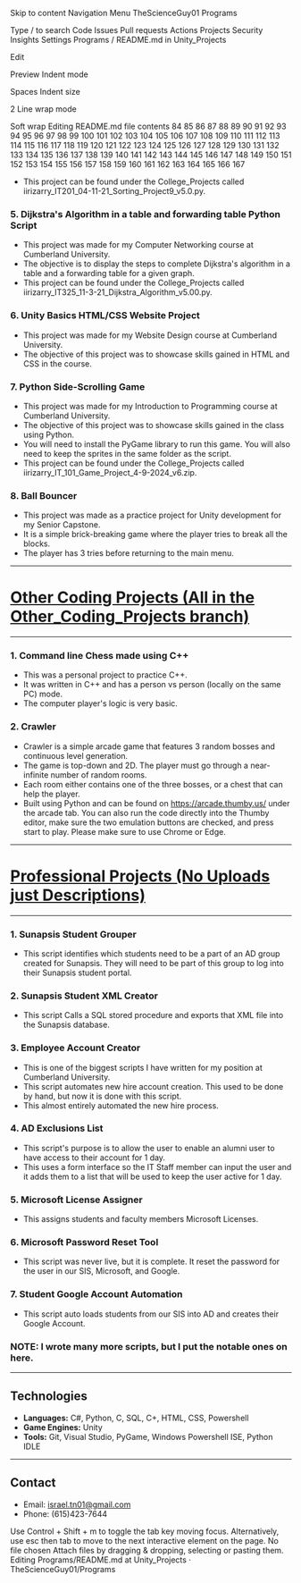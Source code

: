 Skip to content
Navigation Menu
TheScienceGuy01
Programs

Type / to search
Code
Issues
Pull requests
Actions
Projects
Security
Insights
Settings
Programs
/
README.md
in
Unity_Projects

Edit

Preview
Indent mode

Spaces
Indent size

2
Line wrap mode

Soft wrap
Editing README.md file contents
84
85
86
87
88
89
90
91
92
93
94
95
96
97
98
99
100
101
102
103
104
105
106
107
108
109
110
111
112
113
114
115
116
117
118
119
120
121
122
123
124
125
126
127
128
129
130
131
132
133
134
135
136
137
138
139
140
141
142
143
144
145
146
147
148
149
150
151
152
153
154
155
156
157
158
159
160
161
162
163
164
165
166
167
- This project can be found under the College_Projects called iirizarry_IT201_04-11-21_Sorting_Project9_v5.0.py.

### **5. Dijkstra's Algorithm in a table and forwarding table Python Script**
- This project was made for my Computer Networking course at Cumberland University.
- The objective is to display the steps to complete Dijkstra's algorithm in a table and a forwarding table for a given graph.
- This project can be found under the College_Projects called iirizarry_IT325_11-3-21_Dijkstra_Algorithm_v5.00.py.

### **6. Unity Basics HTML/CSS Website Project**
- This project was made for my Website Design course at Cumberland University.
- The objective of this project was to showcase skills gained in HTML and CSS in the course.

### **7. Python Side-Scrolling Game**
- This project was made for my Introduction to Programming course at Cumberland University.
- The objective of this project was to showcase skills gained in the class using Python.
- You will need to install the PyGame library to run this game. You will also need to keep the sprites in the same folder as the script.
- This project can be found under the College_Projects called iirizarry_IT_101_Game_Project_4-9-2024_v6.zip.

### **8. Ball Bouncer**
- This project was made as a practice project for Unity development for my Senior Capstone.
- It is a simple brick-breaking game where the player tries to break all the blocks.
- The player has 3 tries before returning to the main menu.

---

# <u>Other Coding Projects (All in the Other_Coding_Projects branch)</u>

---

### **1. Command line Chess made using C++**
- This was a personal project to practice C++.
- It was written in C++ and has a person vs person (locally on the same PC) mode.
- The computer player's logic is very basic.

### **2. Crawler**
- Crawler is a simple arcade game that features 3 random bosses and continuous level generation.
- The game is top-down and 2D. The player must go through a near-infinite number of random rooms.
- Each room either contains one of the three bosses, or a chest that can help the player.
- Built using Python and can be found on https://arcade.thumby.us/ under the arcade tab. You can also run the code directly into the Thumby editor, make sure the two emulation buttons are checked, and press start to play. Please make sure to use Chrome or Edge.

---

# <u>Professional Projects (No Uploads just Descriptions)</u>

---

### **1. Sunapsis Student Grouper**
- This script identifies which students need to be a part of an AD group created for Sunapsis. They will need to be part of this group to log into their Sunapsis student portal. 

### **2. Sunapsis Student XML Creator**
- This script Calls a SQL stored procedure and exports that XML file into the Sunapsis database.

### **3. Employee Account Creator**
- This is one of the biggest scripts I have written for my position at Cumberland University.
- This script automates new hire account creation. This used to be done by hand, but now it is done with this script.
- This almost entirely automated the new hire process.

### **4. AD Exclusions List**
- This script's purpose is to allow the user to enable an alumni user to have access to their account for 1 day.
- This uses a form interface so the IT Staff member can input the user and it adds them to a list that will be used to keep the user active for 1 day.

### **5. Microsoft License Assigner**
- This assigns students and faculty members Microsoft Licenses. 

### **6. Microsoft Password Reset Tool**
- This script was never live, but it is complete. It reset the password for the user in our SIS, Microsoft, and Google.

### **7. Student Google Account Automation**
- This script auto loads students from our SIS into AD and creates their Google Account.

### **<b>NOTE: I wrote many more scripts, but I put the notable ones on here.</b>**

---

## Technologies
- **Languages:** C#, Python, C, SQL, C+, HTML, CSS, Powershell
- **Game Engines:** Unity
- **Tools:** Git, Visual Studio, PyGame, Windows Powershell ISE, Python IDLE

---

## Contact
- Email: israel.tn01@gmail.com
- Phone: (615)423-7644

Use Control + Shift + m to toggle the tab key moving focus. Alternatively, use esc then tab to move to the next interactive element on the page.
No file chosen
Attach files by dragging & dropping, selecting or pasting them.
Editing Programs/README.md at Unity_Projects · TheScienceGuy01/Programs
